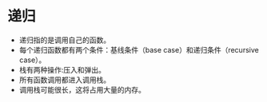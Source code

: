 # 递归
* 递归指的是调用自己的函数。
* 每个递归函数都有两个条件：基线条件（base case）和递归条件（recursive case）。
* 栈有两种操作:压入和弹出。
* 所有函数调用都进入调用栈。
* 调用栈可能很长，这将占用大量的内存。
